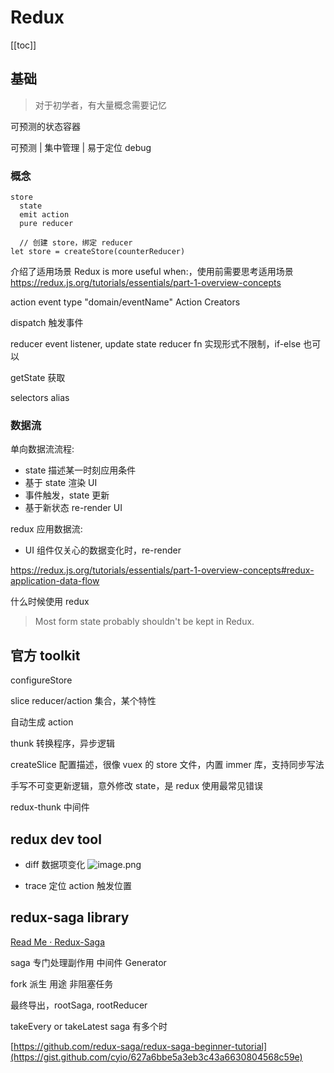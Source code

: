 # Redux
[[toc]]

## 基础

> 对于初学者，有大量概念需要记忆

可预测的状态容器

可预测 | 集中管理 | 易于定位 debug

### 概念
```
store
  state
  emit action
  pure reducer

  // 创建 store，绑定 reducer
let store = createStore(counterReducer)
```

介绍了适用场景 Redux is more useful when:，使用前需要思考适用场景
https://redux.js.org/tutorials/essentials/part-1-overview-concepts

action event type "domain/eventName"
Action Creators

dispatch 触发事件

reducer event listener, update state
reducer fn 实现形式不限制，if-else 也可以

getState 获取

selectors alias

### 数据流
单向数据流流程:
- state 描述某一时刻应用条件
- 基于 state 渲染 UI
- 事件触发，state 更新
- 基于新状态 re-render UI 

redux 应用数据流:
- UI 组件仅关心的数据变化时，re-render

https://redux.js.org/tutorials/essentials/part-1-overview-concepts#redux-application-data-flow

什么时候使用 redux
> Most form state probably shouldn't be kept in Redux.

## 官方 toolkit 
configureStore

slice reducer/action 集合，某个特性

自动生成 action

thunk 转换程序，异步逻辑

createSlice 配置描述，很像 vuex 的 store 文件，内置 immer 库，支持同步写法

手写不可变更新逻辑，意外修改 state，是 redux 使用最常见错误

redux-thunk 中间件

## redux dev tool

- diff 数据项变化
![image.png](https://img.cnb.workers.dev/?url=http://ww2.sinaimg.cn/large/4e5d3ea7gy1gj1qyi2thdj20q90d0tat.jpg)

- trace 定位 action 触发位置

## redux-saga library

[Read Me · Redux-Saga](https://redux-saga.js.org/)

saga 专门处理副作用 中间件 Generator

fork 派生 用途 非阻塞任务

最终导出，rootSaga, rootReducer

takeEvery or takeLatest saga 有多个时

[https://github.com/redux-saga/redux-saga-beginner-tutorial](https://gist.github.com/cyio/627a6bbe5a3eb3c43a6630804568c59e)


